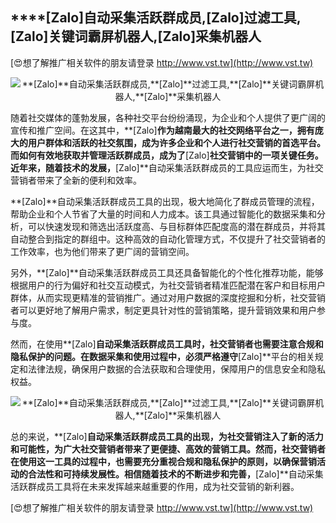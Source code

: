 ## ****[Zalo]**自动采集活跃群成员,**[Zalo]**过滤工具,**[Zalo]**关键词霸屏机器人,**[Zalo]**采集机器人**

[😍想了解推广相关软件的朋友请登录 http://www.vst.tw](http://www.vst.tw)

 <center><img src="https://vst.tw/MP4/tuiguang/png/0.png" alt="**[Zalo]**自动采集活跃群成员,**[Zalo]**过滤工具,**[Zalo]**关键词霸屏机器人,**[Zalo]**采集机器人"></center>

随着社交媒体的蓬勃发展，各种社交平台纷纷涌现，为企业和个人提供了更广阔的宣传和推广空间。在这其中，**[Zalo]**作为越南最大的社交网络平台之一，拥有庞大的用户群体和活跃的社交氛围，成为许多企业和个人进行社交营销的首选平台。而如何有效地获取并管理活跃群成员，成为了**[Zalo]**社交营销中的一项关键任务。近年来，随着技术的发展，**[Zalo]**自动采集活跃群成员的工具应运而生，为社交营销者带来了全新的便利和效率。

**[Zalo]**自动采集活跃群成员工具的出现，极大地简化了群成员管理的流程，帮助企业和个人节省了大量的时间和人力成本。该工具通过智能化的数据采集和分析，可以快速发现和筛选出活跃度高、与目标群体匹配度高的潜在群成员，并将其自动整合到指定的群组中。这种高效的自动化管理方式，不仅提升了社交营销者的工作效率，也为他们带来了更广阔的营销空间。

另外，**[Zalo]**自动采集活跃群成员工具还具备智能化的个性化推荐功能，能够根据用户的行为偏好和社交互动模式，为社交营销者精准匹配潜在客户和目标用户群体，从而实现更精准的营销推广。通过对用户数据的深度挖掘和分析，社交营销者可以更好地了解用户需求，制定更具针对性的营销策略，提升营销效果和用户参与度。

然而，在使用**[Zalo]**自动采集活跃群成员工具时，社交营销者也需要注意合规和隐私保护的问题。在数据采集和使用过程中，必须严格遵守**[Zalo]**平台的相关规定和法律法规，确保用户数据的合法获取和合理使用，保障用户的信息安全和隐私权益。

 <center><img src="https://vst.tw/MP4/tuiguang/png/1.png" alt="**[Zalo]**自动采集活跃群成员,**[Zalo]**过滤工具,**[Zalo]**关键词霸屏机器人,**[Zalo]**采集机器人"></center>

总的来说，**[Zalo]**自动采集活跃群成员工具的出现，为社交营销注入了新的活力和可能性，为广大社交营销者带来了更便捷、高效的营销工具。然而，社交营销者在使用这一工具的过程中，也需要充分重视合规和隐私保护的原则，以确保营销活动的合法性和可持续发展性。相信随着技术的不断进步和完善，**[Zalo]**自动采集活跃群成员工具将在未来发挥越来越重要的作用，成为社交营销的新利器。

[😍想了解推广相关软件的朋友请登录 http://www.vst.tw](http://www.vst.tw)



